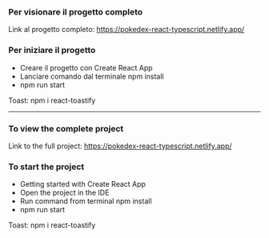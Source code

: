 ### Per visionare il progetto completo

Link al progetto completo: https://pokedex-react-typescript.netlify.app/


### Per iniziare il progetto
- Creare il progetto con Create React App
- Lanciare comando dal terminale npm install
- npm run start

Toast: npm i react-toastify


____________________________________________


### To view the complete project
Link to the full project: https://pokedex-react-typescript.netlify.app/

### To start the project
- Getting started with Create React App
- Open the project in the IDE
- Run command from terminal npm install
- npm run start

Toast: npm i react-toastify
